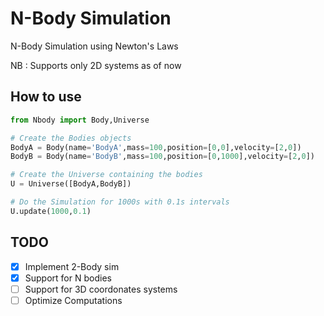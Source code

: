 # N-Body Simulation

N-Body Simulation using Newton's Laws

NB : Supports only 2D systems as of now

## How to use

```python
from Nbody import Body,Universe

# Create the Bodies objects
BodyA = Body(name='BodyA',mass=100,position=[0,0],velocity=[2,0])
BodyB = Body(name='BodyB',mass=100,position=[0,1000],velocity=[2,0])

# Create the Universe containing the bodies
U = Universe([BodyA,BodyB])

# Do the Simulation for 1000s with 0.1s intervals
U.update(1000,0.1)
```

## TODO

- [x] Implement 2-Body sim
- [x] Support for N bodies
- [ ] Support for 3D coordonates systems
- [ ] Optimize Computations
